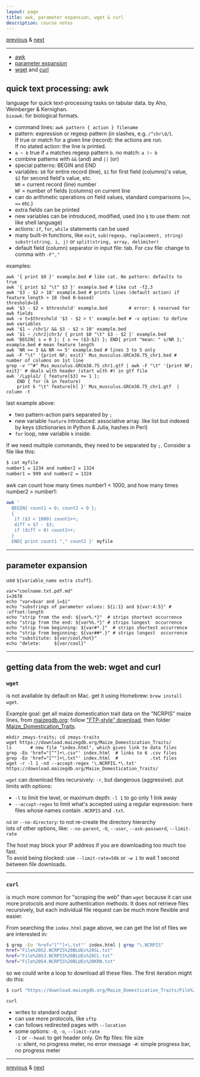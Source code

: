 ```yaml
---
layout: page
title: awk, parameter expansion, wget & curl
description: course notes
---
```

[previous](notes1011.html) &
[next](notes1018.html)

---
- [awk](#quick-text-processing-awk)
- [parameter expansion](#parameter-expansion)
- [wget](#getting-data-from-the-web-wget-and-curl) and [curl](#curl)

## quick text processing: awk

language for quick text-processing tasks on tabular data.
by Aho, Weinberger & Kernighan.  
`bioawk`: for biological formats.

- command lines: `awk pattern { action } filename`
- pattern: expression or regexp pattern (in slashes, e.g. `/^chr\d/`).  
  If true or match for a given line (record): the actions are run.  
  If no stated action: the line is printed.
- `a ~ b` true if `a` matches regexp pattern `b`. no match: `a !~ b`
- combine patterns with `&&` (and) and `||` (or)
- special patterns: BEGIN and END
- variables: `$0` for entire record (line),
  `$1` for first field (columns)'s value,
  `$2` for second field's value, etc.  
  `NR` = current record (line) number  
  `NF` = number of fields (columns) on current line
- can do arithmetic operations on field values, standard comparisons (`<=`, `==` etc.)
- extra fields can be printed
- new variables can be introduced, modified, used
  (no `$` to use them: not like shell language)
- actions: `if`, `for`, `while` statements can be used
- many built-in functions, like `exit`, `sub(regexp, replacement, string)`
  `substr(string, i, j)` or `split(string, array, delimiter)`
- default field (column) separator in input file: tab.
  For csv file: change to comma with `-F","`

examples:

```shell
awk '{ print $0 }' example.bed # like cat. No pattern: defaults to true
awk '{ print $2 "\t" $3 }' example.bed # like cut -f2,3
awk '$3 - $2 > 18' example.bed # prints lines (default action) if feature length > 18 (bed 0-based)
threshold=18
awk '$3 - $2 > $threshold' example.bed        # error: $ reserved for awk fields
awk -v t=$threshold '$3 - $2 > t' example.bed # -v option: to define awk variables
awk '$1 ~ /chr1/ && $3 - $2 > 10' example.bed
awk '$1 ~ /chr2|chr3/ { print $0 "\t" $3 - $2 }' example.bed
awk 'BEGIN{ s = 0 }; { s += ($3-$2) }; END{ print "mean: " s/NR };' example.bed # mean feature length
awk 'NR >= 3 && NR <= 5' example.bed # lines 3 to 5 only
awk -F "\t" '{print NF; exit}' Mus_musculus.GRCm38.75_chr1.bed # number of columns on 1st line
grep -v "^#" Mus_musculus.GRCm38.75_chr1.gtf | awk -F "\t" '{print NF; exit}' # deals with header (start with #) in gtf file
awk '/Lypla1/ { feature[$3] += 1 };
    END { for (k in feature)
    print k "\t" feature[k] }' Mus_musculus.GRCm38.75_chr1.gtf  | column -t
```

last example above:

- two pattern-action pairs separated by `;`
- new variable `feature` introduced: associative array.
  like list but indexed by keys (dictionaries in Python & Julia, hashes in Perl)
- `for` loop, new variable `k` inside.

If we need multiple commands, they need to be
separated by `;`. Consider a file like this:

```bash
$ cat myfile
number1 = 1234 and number2 = 1324
number1 = 999 and number2 = 1324
```
awk can count how many times number1 < 1000,
and how many times number2 > number1:
```bash
awk '
  BEGIN{ count1 = 0; count2 = 0 };
  {
   if ($3 < 1000) count1++;
   diff = $7 - $3;
   if (diff > 0) count2++;
  }
  END{ print count1 "," count2 }' myfile
```

---

## parameter expansion

use `${variable_name extra stuff}`.

```shell
var="coolname.txt.pdf.md"
i=3678
echo "var=$var and i=$i"
echo "substrings of parameter values: ${i:1} and ${var:4:5}" # :offset:length
echo "strip from the end: ${var%.*}"  # strips shortest occurrence
echo "strip from the end: ${var%%.*}" # strips longest  occurrence
echo "strip from beginning: ${var#*.}"  # strips shortest occurrence
echo "strip from beginning: ${var##*.}" # strips longest  occurrence
echo "substitute: ${var/cool/hot}"
echo "delete:     ${var/cool}"
```

---

## getting data from the web: wget and curl

### `wget`

is not available by default on Mac.
get it using Homebrew: `brew install wget`.

Example goal:
get all maize domestication trait data on the "NCRPIS" maize lines,
from [maizegdb.org](https://www.maizegdb.org/download):
follow ["FTP-style" download](https://download.maizegdb.org/),
then folder
[Maize_Domestication_Traits](https://download.maizegdb.org/Maize_Domestication_Traits/).

```shell
mkdir zmays-traits; cd zmays-traits
wget https://download.maizegdb.org/Maize_Domestication_Traits/
ls       # new file "index.html", which gives link to data files
grep -Eo 'href="[^"]+\.csv"' index.html  # links to 6 .csv files
grep -Eo 'href="[^"]+\.txt"' index.html  #            .txt files
wget -r -l 1 -nd --accept-regex '\.NCRPIS.*\.txt' https://download.maizegdb.org/Maize_Domestication_Traits/
```

`wget` can download files recursively: `-r`, but dangerous (aggressive). put limits with options:

- `-l` to limit the level, or maximum depth: `-l 1` to go only 1 link away
- `--accept-regex` to limit what's accepted using a regular expression:
  here files whose names contain `.NCRPIS` and `.txt`.

`nd` or `--no-directory`: to not re-create the directory hierarchy  
lots of other options, like: `--no-parent`, `-O`, `--user`, `--ask-password`, `--limit-rate`

The host may block your IP address if you are downloading too much too fast.  
To avoid being blocked: use `--limit-rate=50k` or `-w 1` to wait 1 second between file downloads.

----

### `curl`

is much more common for "scraping the web" than `wget`
because it can use more protocols and more authentication methods.
It does not retrieve files recursively, but each individual file request
can be much more flexible and easier.

From searching the `index.html` page above, we can get the list of
files we are interested in:

```bash
$ grep -Eo 'href="[^"]+\.txt"' index.html | grep "\.NCRPIS"
href="File%20S2.NCRPIS%20BLUEs%20SL.txt"
href="File%20S3.NCRPIS%20BLUEs%20CL.txt"
href="File%20S4.NCRPIS%20BLUEs%20KRN.txt"
```

so we could write a loop to download all these files.
The first iteration might do this:

```bash
$ curl "https://download.maizegdb.org/Maize_Domestication_Traits/File%20S2.NCRPIS%20BLUEs%20SL.txt" > 20SL.txt
```

`curl`
- writes to standard output
- can use more protocols, like `sftp`
- can follows redirected pages with `--location`
- some options: `-O`, `-o`, `--limit-rate`  
`-I` or `--head`: to get header only. On ftp files: file size  
`-s`: silent, no progress meter, no error message
`-#`: simple progress bar, no progress meter

---
[previous](notes1011.html) &
[next](notes1018.html)
